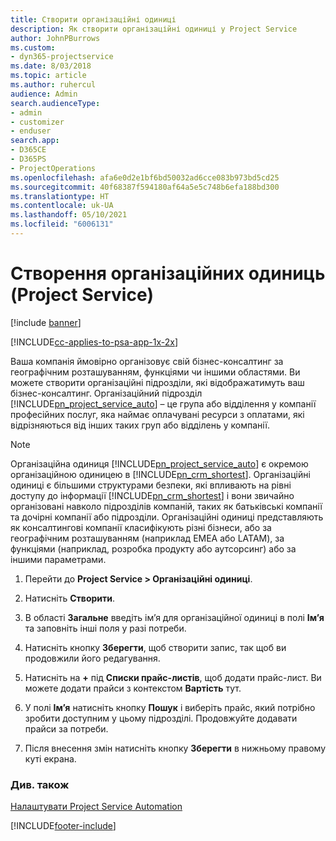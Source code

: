 ```yaml
---
title: Створити організаційні одиниці
description: Як створити організаційні одиниці у Project Service
author: JohnPBurrows
ms.custom:
- dyn365-projectservice
ms.date: 8/03/2018
ms.topic: article
ms.author: ruhercul
audience: Admin
search.audienceType:
- admin
- customizer
- enduser
search.app:
- D365CE
- D365PS
- ProjectOperations
ms.openlocfilehash: afa6e0d2e1bf6bd50032ad6cce083b973bd5cd25
ms.sourcegitcommit: 40f68387f594180af64a5e5c748b6efa188bd300
ms.translationtype: HT
ms.contentlocale: uk-UA
ms.lasthandoff: 05/10/2021
ms.locfileid: "6006131"
---
```

# <a name="create-organizational-units-project-service"></a>Створення організаційних одиниць (Project Service)

[!include [banner](../includes/psa-now-project-operations.md)]

[!INCLUDE[cc-applies-to-psa-app-1x-2x](../includes/cc-applies-to-psa-app-1x-2x.md)]

Ваша компанія ймовірно організовує свій бізнес-консалтинг за географічним розташуванням, функціями чи іншими областями. Ви можете створити організаційні підрозділи, які відображатимуть ваш бізнес-консалтинг. Організаційний підрозділ [!INCLUDE[pn_project_service_auto](../includes/pn-project-service-auto.md)] – це група або відділення у компанії професійних послуг, яка наймає оплачувані ресурси з оплатами, які відрізняються від інших таких груп або відділень у компанії.  
  
> [!NOTE]
>  Організаційна одиниця [!INCLUDE[pn_project_service_auto](../includes/pn-project-service-auto.md)] є окремою організаційною одиницею в [!INCLUDE[pn_crm_shortest](../includes/pn-crm-shortest.md)]. Організаційні одиниці є більшими структурами безпеки, які впливають на рівні доступу до інформації [!INCLUDE[pn_crm_shortest](../includes/pn-crm-shortest.md)] і вони звичайно організовані навколо підрозділів компаній, таких як батьківські компанії та дочірні компанії або підрозділи. Організаційні одиниці представляють як консалтингові компанії класифікують різні бізнеси, або за географічним розташуванням (наприклад EMEA або LATAM), за функціями (наприклад, розробка продукту або аутсорсинг) або за іншими параметрами.  
  
1.  Перейти до **Project Service > Організаційні одиниці**.  
  
2.  Натисніть **Створити**.  
  
3.  В області **Загальне** введіть ім’я для організаційної одиниці в полі **Ім’я** та заповніть інші поля у разі потреби.  
  
4.  Натисніть кнопку **Зберегти**, щоб створити запис, так щоб ви продовжили його редагування.  
  
5.  Натисніть на **+** під **Списки прайс-листів**, щоб додати прайс-лист. Ви можете додати прайси з контекстом **Вартість** тут.  
  
6.  У полі **Ім’я** натисніть кнопку **Пошук** і виберіть прайс, який потрібно зробити доступним у цьому підрозділі. Продовжуйте додавати прайси за потреби.  
  
7.  Після внесення змін натисніть кнопку **Зберегти** в нижньому правому куті екрана.  
  
### <a name="see-also"></a>Див. також  
 [Налаштувати Project Service Automation](../psa/configure.md)


[!INCLUDE[footer-include](../includes/footer-banner.md)]